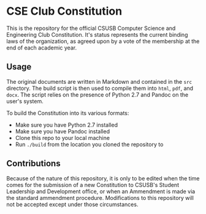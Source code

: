 # CSE Club Constitution

This is the repository for the official CSUSB Computer Science and Engineering Club Constitution. It's status represents the current binding laws of the organization, as agreed upon by a vote of the membership at the end of each academic year.

## Usage

The original documents are written in Markdown and contained in the `src` directory. The build script is then used to compile them into `html`, `pdf`, and `docx`. The script relies on the presence of Python 2.7 and Pandoc on the user's system.

To build the Constitution into its various formats:

- Make sure you have Python 2.7 installed
- Make sure you have Pandoc installed
- Clone this repo to your local machine
- Run `./build` from the location you cloned the repository to

## Contributions

Because of the nature of this repository, it is only to be edited when the time comes for the submission of a new Constitution to CSUSB's Student Leadership and Development office, or when an Ammendment is made via the standard ammendment procedure. Modifications to this repository will not be accepted except under those circumstances.
